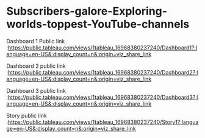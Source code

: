 # Subscribers-galore-Exploring-worlds-toppest-YouTube-channels


Dashboard 1 Public link :https://public.tableau.com/views/1tableau_16968380237240/Dashboard1?:language=en-US&:display_count=n&:origin=viz_share_link

Dashboard 2 public link :https://public.tableau.com/views/1tableau_16968380237240/Dashboard2?:language=en-US&:display_count=n&:origin=viz_share_link

Dashboard 3 public link :https://public.tableau.com/views/1tableau_16968380237240/Dashboard3?:language=en-US&:display_count=n&:origin=viz_share_link

Story public link       :https://public.tableau.com/views/1tableau_16968380237240/Story1?:language=en-US&:display_count=n&:origin=viz_share_link
